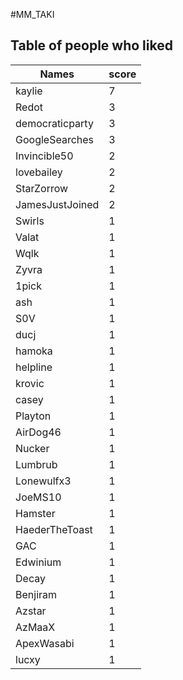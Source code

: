 #MM_TAKI
## Table of people who liked
Names | score
--- | ---
kaylie | 7
Redot | 3
democraticparty | 3
GoogleSearches | 3
Invincible50 | 2
lovebailey | 2
StarZorrow | 2
JamesJustJoined | 2
Swirls | 1
Valat | 1
Wqlk | 1
Zyvra | 1
1pick | 1
ash | 1
S0V | 1
ducj | 1
hamoka | 1
helpline | 1
krovic | 1
casey | 1
Playton | 1
AirDog46 | 1
Nucker | 1
Lumbrub | 1
Lonewulfx3 | 1
JoeMS10 | 1
Hamster | 1
HaederTheToast | 1
GAC | 1
Edwinium | 1
Decay | 1
Benjiram | 1
Azstar | 1
AzMaaX | 1
ApexWasabi | 1
lucxy | 1
